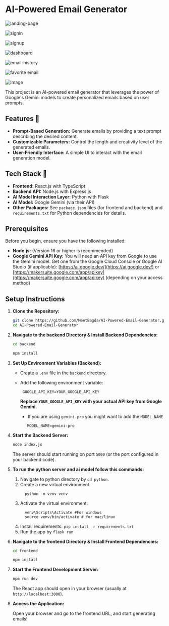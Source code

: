 # AI-Powered Email Generator

![landing-page](https://github.com/user-attachments/assets/a9195519-66a7-45a6-b0c5-8c4154138986)

![signin](https://github.com/user-attachments/assets/165db480-d4cf-471c-8cfd-2bd9c0af7d65)

![signup](https://github.com/user-attachments/assets/f2c5983c-ef33-484e-882e-d0d6f64b091c)

![dashboard](https://github.com/user-attachments/assets/412906c4-0a94-4404-a336-69a0a6dd5668)

![email-history](https://github.com/user-attachments/assets/2a582f18-5545-4c25-b07d-028d94bc10dd)

![favorite email](https://github.com/user-attachments/assets/76a08929-8184-4634-9277-10d7de283b39)


![image](https://github.com/user-attachments/assets/81c9dae4-e779-4d3c-abd0-55130e2897dc)


This project is an AI-powered email generator that leverages the power of Google's Gemini models to create personalized emails based on user prompts.

## Features 🚀

*   **Prompt-Based Generation:** Generate emails by providing a text prompt describing the desired content.
*   **Customizable Parameters:** Control the length and creativity level of the generated emails.
*   **User-Friendly Interface:** A simple UI to interact with the email generation model.

## Tech Stack 🔨

*   **Frontend:** React.js with TypeScript
*   **Backend API:** Node.js with Express.js
*    **AI Model Interaction Layer:** Python with Flask
*   **AI Model:** Google Gemini (via their API)
*   **Other Packages:** See `package.json` files (for frontend and backend) and `requirements.txt` for Python dependencies for details.

## Prerequisites

Before you begin, ensure you have the following installed:

*   **Node.js:** (Version 16 or higher is recommended)
*   **Google Gemini API Key:** You will need an API key from Google to use the Gemini model. Get one from the Google Cloud Console or Google AI Studio (if applicable):
    [https://ai.google.dev/](https://ai.google.dev/) or [https://makersuite.google.com/app/apikey](https://makersuite.google.com/app/apikey) (depending on your access method)

## Setup Instructions
1.  **Clone the Repository:**

    ```bash
    git clone https://github.com/MeetBagda/AI-Powered-Email-Generator.git
    cd AI-Powered-Email-Generator
    ```

2.  **Navigate to the backend Directory & Install Backend Dependencies:**

    ```bash
    cd backend
    ```
    ```bash
    npm install
    ```
    
3.  **Set Up Environment Variables (Backend):**
    *   Create a `.env` file in the `backend` directory.
    *   Add the following environment variable:

          ```
           GOOGLE_API_KEY=YOUR_GOOGLE_API_KEY
          ```
          **Replace `YOUR_GOOGLE_API_KEY` with your actual API key from Google Gemini.**
         * If you are using `gemini-pro` you might want to add the `MODEL_NAME`
         ```
            MODEL_NAME=gemini-pro
         ```
4.  **Start the Backend Server:**

    ```bash
    node index.js
    ```
    The server should start running on port `5000` (or the port configured in your backend code).
5. **To run the python server and ai model follow this commands:**

     1. Navigate to python directory by `cd python`.
     2. Create a new virtual environment.
        ```
          python -m venv venv
         ```
     3. Activate the virtual environment.
        ```
          venv\Scripts\Activate #For windows
          source venv/bin/activate # for mac/linux
         ```
     4.  Install requirements:
       ```
        pip install -r requirements.txt
       ```
     5. Run the app by
       ```
        flask run
       ```

6.  **Navigate to the frontend Directory & Install Frontend Dependencies:**

    ```bash
    cd frontend
    ```
    ```bash
    npm install
    ```

7.  **Start the Frontend Development Server:**

    ```bash
    npm run dev
    ```

    The React app should open in your browser (usually at `http://localhost:3000`).

9.  **Access the Application:**

    Open your browser and go to the frontend URL, and start generating emails!
